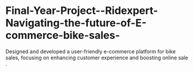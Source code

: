 # Final-Year-Project--Ridexpert-Navigating-the-future-of-E-commerce-bike-sales-
Designed and developed a user-friendly e-commerce platform for bike sales, focusing on enhancing customer experience and  boosting online sale .
